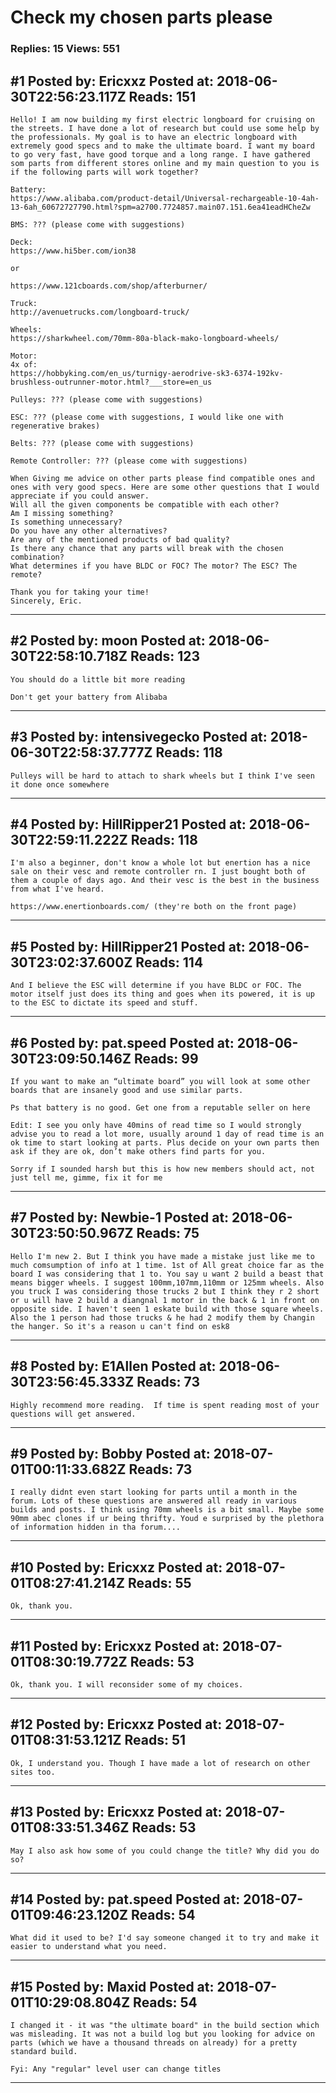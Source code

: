 # Check my chosen parts please

### Replies: 15 Views: 551

## \#1 Posted by: Ericxxz Posted at: 2018-06-30T22:56:23.117Z Reads: 151

```
Hello! I am now building my first electric longboard for cruising on the streets. I have done a lot of research but could use some help by the professionals. My goal is to have an electric longboard with extremely good specs and to make the ultimate board. I want my board to go very fast, have good torque and a long range. I have gathered som parts from different stores online and my main question to you is if the following parts will work together?

Battery:
https://www.alibaba.com/product-detail/Universal-rechargeable-10-4ah-13-6ah_60672727790.html?spm=a2700.7724857.main07.151.6ea41eadHCheZw

BMS: ??? (please come with suggestions)

Deck:
https://www.hi5ber.com/ion38

or

https://www.121cboards.com/shop/afterburner/

Truck:
http://avenuetrucks.com/longboard-truck/

Wheels:
https://sharkwheel.com/70mm-80a-black-mako-longboard-wheels/

Motor:
4x of:
https://hobbyking.com/en_us/turnigy-aerodrive-sk3-6374-192kv-brushless-outrunner-motor.html?___store=en_us

Pulleys: ??? (please come with suggestions)

ESC: ??? (please come with suggestions, I would like one with regenerative brakes)

Belts: ??? (please come with suggestions)

Remote Controller: ??? (please come with suggestions)

When Giving me advice on other parts please find compatible ones and ones with very good specs. Here are some other questions that I would appreciate if you could answer.
Will all the given components be compatible with each other?
Am I missing something?
Is something unnecessary?
Do you have any other alternatives?
Are any of the mentioned products of bad quality?
Is there any chance that any parts will break with the chosen combination?
What determines if you have BLDC or FOC? The motor? The ESC? The remote?

Thank you for taking your time!
Sincerely, Eric.
```

---
## \#2 Posted by: moon Posted at: 2018-06-30T22:58:10.718Z Reads: 123

```
You should do a little bit more reading

Don't get your battery from Alibaba
```

---
## \#3 Posted by: intensivegecko Posted at: 2018-06-30T22:58:37.777Z Reads: 118

```
Pulleys will be hard to attach to shark wheels but I think I've seen it done once somewhere
```

---
## \#4 Posted by: HillRipper21 Posted at: 2018-06-30T22:59:11.222Z Reads: 118

```
I'm also a beginner, don't know a whole lot but enertion has a nice sale on their vesc and remote controller rn. I just bought both of them a couple of days ago. And their vesc is the best in the business from what I've heard. 

https://www.enertionboards.com/ (they're both on the front page)
```

---
## \#5 Posted by: HillRipper21 Posted at: 2018-06-30T23:02:37.600Z Reads: 114

```
And I believe the ESC will determine if you have BLDC or FOC. The motor itself just does its thing and goes when its powered, it is up to the ESC to dictate its speed and stuff.
```

---
## \#6 Posted by: pat.speed Posted at: 2018-06-30T23:09:50.146Z Reads: 99

```
If you want to make an “ultimate board” you will look at some other boards that are insanely good and use similar parts. 

Ps that battery is no good. Get one from a reputable seller on here

Edit: I see you only have 40mins of read time so I would strongly advise you to read a lot more, usually around 1 day of read time is an ok time to start looking at parts. Plus decide on your own parts then ask if they are ok, don’t make others find parts for you. 

Sorry if I sounded harsh but this is how new members should act, not just tell me, gimme, fix it for me
```

---
## \#7 Posted by: Newbie-1 Posted at: 2018-06-30T23:50:50.967Z Reads: 75

```
Hello I'm new 2. But I think you have made a mistake just like me to much comsumption of info at 1 time. 1st of All great choice far as the board I was considering that 1 to. You say u want 2 build a beast that means bigger wheels. I suggest 100mm,107mm,110mm or 125mm wheels. Also you truck I was considering those trucks 2 but I think they r 2 short or u will have 2 build a diangnal 1 motor in the back & 1 in front on opposite side. I haven't seen 1 eskate build with those square wheels. Also the 1 person had those trucks & he had 2 modify them by Changin the hanger. So it's a reason u can't find on esk8
```

---
## \#8 Posted by: E1Allen Posted at: 2018-06-30T23:56:45.333Z Reads: 73

```
Highly recommend more reading.  If time is spent reading most of your questions will get answered.
```

---
## \#9 Posted by: Bobby Posted at: 2018-07-01T00:11:33.682Z Reads: 73

```
I really didnt even start looking for parts until a month in the forum. Lots of these questions are answered all ready in various builds and posts. I think using 70mm wheels is a bit small. Maybe some 90mm abec clones if ur being thrifty. Youd e surprised by the plethora of information hidden in tha forum....
```

---
## \#10 Posted by: Ericxxz Posted at: 2018-07-01T08:27:41.214Z Reads: 55

```
Ok, thank you.
```

---
## \#11 Posted by: Ericxxz Posted at: 2018-07-01T08:30:19.772Z Reads: 53

```
Ok, thank you. I will reconsider some of my choices.
```

---
## \#12 Posted by: Ericxxz Posted at: 2018-07-01T08:31:53.121Z Reads: 51

```
Ok, I understand you. Though I have made a lot of research on other sites too.
```

---
## \#13 Posted by: Ericxxz Posted at: 2018-07-01T08:33:51.346Z Reads: 53

```
May I also ask how some of you could change the title? Why did you do so?
```

---
## \#14 Posted by: pat.speed Posted at: 2018-07-01T09:46:23.120Z Reads: 54

```
What did it used to be? I'd say someone changed it to try and make it easier to understand what you need.
```

---
## \#15 Posted by: Maxid Posted at: 2018-07-01T10:29:08.804Z Reads: 54

```
I changed it - it was "the ultimate board" in the build section which was misleading. It was not a build log but you looking for advice on parts (which we have a thousand threads on already) for a pretty standard build.

Fyi: Any "regular" level user can change titles
```

---
